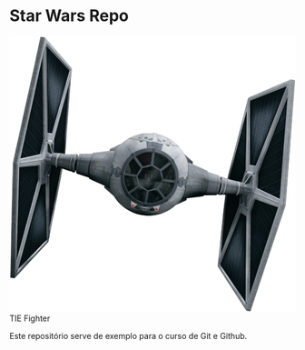 # Star Wars Repo

![](./tiefighter.png)TIE Fighter

Este repositório serve de exemplo para o curso de Git e Github.
